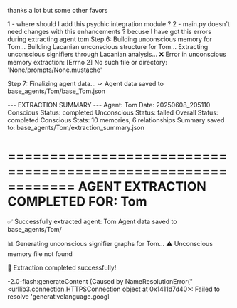 thanks a lot but some other favors 

1 - where should I add this psychic integration module ?
2 - main.py doesn't need changes with this enhancements ? becuse I have got this errors during extracting agent tom
Step 6: Building unconscious memory for Tom...
Building Lacanian unconscious structure for Tom...
Extracting unconscious signifiers through Lacanian analysis...
❌ Error in unconscious memory extraction: [Errno 2] No such file or directory: 'None/prompts/None.mustache'

Step 7: Finalizing agent data...
✓ Agent data saved to base_agents/Tom/base_Tom.json

--- EXTRACTION SUMMARY ---
Agent: Tom
Date: 20250608_205110
Conscious Status: completed
Unconscious Status: failed
Overall Status: completed
Conscious Stats: 10 memories, 6 relationships
Summary saved to: base_agents/Tom/extraction_summary.json

============================================================
AGENT EXTRACTION COMPLETED FOR: Tom
============================================================

✅ Successfully extracted agent: Tom
Agent data saved to base_agents/Tom/

📊 Generating unconscious signifier graphs for Tom...
⚠️ Unconscious memory file not found

🎉 Extraction completed successfully!


-2.0-flash:generateContent (Caused by NameResolutionError("<urllib3.connection.HTTPSConnection object at 0x1411d7d40>: Failed to resolve 'generativelanguage.googl